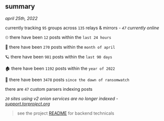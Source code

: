 
## summary
_april 25th, 2022_

currently tracking `95` groups across `135` relays & mirrors - _`47` currently online_

⏲ there have been `12` posts within the `last 24 hours`

🦈 there have been `270` posts within the `month of april`

🪐 there have been `981` posts within the `last 90 days`

🏚 there have been `1192` posts within the `year of 2022`

🦕 there have been `3478` posts `since the dawn of ransomwatch`

there are `47` custom parsers indexing posts

_`20` sites using v2 onion services are no longer indexed - [support.torproject.org](https://support.torproject.org/onionservices/v2-deprecation/)_

> see the project [README](https://github.com/thetanz/ransomwatch#ransomwatch--) for backend technicals
